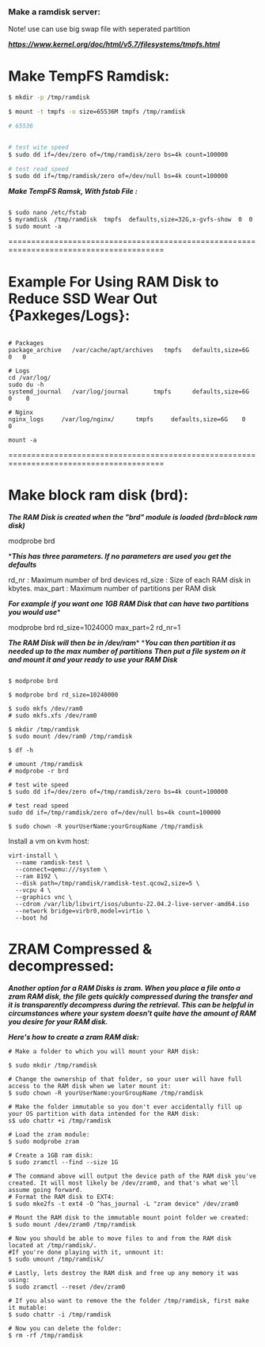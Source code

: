### Make a ramdisk server:

Note! use can use big swap file with seperated partition

***https://www.kernel.org/doc/html/v5.7/filesystems/tmpfs.html***

# Make TempFS Ramdisk:

```bash
$ mkdir -p /tmp/ramdisk

$ mount -t tmpfs -o size=65536M tmpfs /tmp/ramdisk

# 65536


# test wite speed
$ sudo dd if=/dev/zero of=/tmp/ramdisk/zero bs=4k count=100000

# test read speed
$ sudo dd if=/tmp/ramdisk/zero of=/dev/null bs=4k count=100000

```

***Make TempFS Ramsk, With fstab File :***

```

$ sudo nano /etc/fstab
$ myramdisk  /tmp/ramdisk  tmpfs  defaults,size=32G,x-gvfs-show  0  0
$ sudo mount -a

```

========================================================================================

# Example For Using RAM Disk to Reduce SSD Wear Out {Paxkeges/Logs}:

```

# Packages
package_archive   /var/cache/apt/archives   tmpfs   defaults,size=6G   0   0

# Logs
cd /var/log/
sudo du -h
systemd_journal   /var/log/journal       tmpfs      defaults,size=6G    0    0

# Nginx
nginx_logs     /var/log/nginx/      tmpfs     defaults,size=6G    0    0

mount -a

```
========================================================================================


# Make block ram disk (brd):

***The RAM Disk is created when the "brd" module is loaded (brd=block ram disk)***

  modprobe brd

****This has three parameters.  If no parameters are used you get the defaults***

  rd_nr : Maximum number of brd devices
  rd_size : Size of each RAM disk in kbytes.
  max_part : Maximum number of partitions per RAM disk

***For example if you want one 1GB RAM Disk that can have two partitions you would use****

  modprobe brd rd_size=1024000 max_part=2 rd_nr=1

***The RAM Disk will then be in /dev/ram****
****You can then partition it as needed up to the max number of partitions***
***Then put a file system on it and mount it and your ready to use your RAM Disk***

```

$ modprobe brd

$ modprobe brd rd_size=10240000 

$ sudo mkfs /dev/ram0
# sudo mkfs.xfs /dev/ram0

$ mkdir /tmp/ramdisk
$ sudo mount /dev/ram0 /tmp/ramdisk

$ df -h

# umount /tmp/ramdisk
# modprobe -r brd 

# test wite speed
$ sudo dd if=/dev/zero of=/tmp/ramdisk/zero bs=4k count=100000

# test read speed
sudo dd if=/tmp/ramdisk/zero of=/dev/null bs=4k count=100000

$ sudo chown -R yourUserName:yourGroupName /tmp/ramdisk

```

Install a vm on kvm host:

```
virt-install \
  --name ramdisk-test \
  --connect=qemu:///system \
  --ram 8192 \
  --disk path=/tmp/ramdisk/ramdisk-test.qcow2,size=5 \
  --vcpu 4 \
  --graphics vnc \
  --cdrom /var/lib/libvirt/isos/ubuntu-22.04.2-live-server-amd64.iso 
  --network bridge=virbr0,model=virtio \
  --boot hd
```

# ZRAM Compressed & decompressed: 

***Another option for a RAM Disks is zram. When you place a file onto a zram RAM disk,
the file gets quickly compressed during the transfer and it is transparently decompress during the retrieval.
This can be helpful in circumstances where your system doesn't quite have the amount of RAM you desire for your RAM disk.***

***Here's how to create a zram RAM disk:***

```
# Make a folder to which you will mount your RAM disk:

$ sudo mkdir /tmp/ramdisk 

# Change the ownership of that folder, so your user will have full access to the RAM disk when we later mount it:
$ sudo chown -R yourUserName:yourGroupName /tmp/ramdisk

# Make the folder immutable so you don't ever accidentally fill up your OS partition with data intended for the RAM disk:
s$ udo chattr +i /tmp/ramdisk

# Load the zram module:
$ sudo modprobe zram

# Create a 1GB ram disk:
$ sudo zramctl --find --size 1G

# The command above will output the device path of the RAM disk you've created. It will most likely be /dev/zram0, and that's what we'll assume going forward.
# Format the RAM disk to EXT4:
$ sudo mke2fs -t ext4 -O ^has_journal -L "zram device" /dev/zram0

# Mount the RAM disk to the immutable mount point folder we created:
$ sudo mount /dev/zram0 /tmp/ramdisk

# Now you should be able to move files to and from the RAM disk located at /tmp/ramdisk/.
#If you're done playing with it, unmount it:
$ sudo umount /tmp/ramdisk/

# Lastly, lets destroy the RAM disk and free up any memory it was using:
$ sudo zramctl --reset /dev/zram0

# If you also want to remove the the folder /tmp/ramdisk, first make it mutable:
$ sudo chattr -i /tmp/ramdisk

# Now you can delete the folder:
$ rm -rf /tmp/ramdisk
